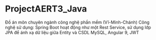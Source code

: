 # ProjectAERT3_Java
Đồ án môn chuyên ngành công nghệ phần mềm (Vĩ-Minh-Chánh)
Công nghệ sử dụng: Spring Boot hoạt động như một Rest Service, sử dụng lớp JPA để ánh xạ dữ liệu giữa Entity và CSDL MySQL, Angular 9, JWT
